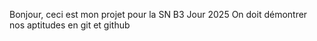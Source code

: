 Bonjour, ceci est mon projet pour la SN B3 Jour 2025
On doit démontrer nos aptitudes en git et github
